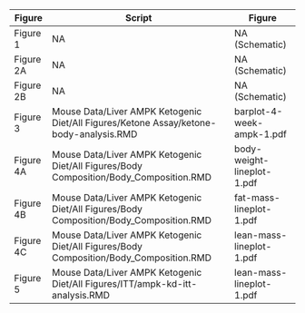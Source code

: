 | Figure | Script | Figure |
| ------ | ------ | ------ |
| Figure 1  | NA | NA (Schematic) |
| Figure 2A | NA | NA (Schematic) |
| Figure 2B | NA | NA (Schematic) |
| Figure 3  | Mouse Data/Liver AMPK Ketogenic Diet/All Figures/Ketone Assay/ketone-body-analysis.RMD | barplot-4-week-ampk-1.pdf|
| Figure 4A | Mouse Data/Liver AMPK Ketogenic Diet/All Figures/Body Composition/Body_Composition.RMD | body-weight-lineplot-1.pdf|
| Figure 4B | Mouse Data/Liver AMPK Ketogenic Diet/All Figures/Body Composition/Body_Composition.RMD | fat-mass-lineplot-1.pdf|
| Figure 4C | Mouse Data/Liver AMPK Ketogenic Diet/All Figures/Body Composition/Body_Composition.RMD | lean-mass-lineplot-1.pdf|
| Figure 5 | Mouse Data/Liver AMPK Ketogenic Diet/All Figures/ITT/ampk-kd-itt-analysis.RMD | lean-mass-lineplot-1.pdf|
